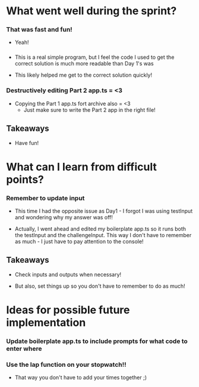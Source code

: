 # What went well during the sprint?

### That was fast and fun!

- Yeah!

###

- This is a real simple program, but I feel the code I used to get the correct solution is much more readable than Day 1's was

- This likely helped me get to the correct solution quickly!

### Destructively editing Part 2 app.ts = <3

- Copying the Part 1 app.ts fort archive also = <3
    - Just make sure to write the Part 2 app in the right file!

## Takeaways

- Have fun!

# What can I learn from difficult points?

### Remember to update input

- This time I had the opposite issue as Day1 - I forgot I was using testInput and wondering why my answer was off!

- Actually, I went ahead and edited my boilerplate app.ts so it runs both the testInput and the challengeInput. This way I don't have to remember as much - I just have to pay attention to the console!

## Takeaways

- Check inputs and outputs when necessary!

- But also, set things up so you don't have to remember to do as much!

# Ideas for possible future implementation

### Update boilerplate app.ts to include prompts for what code to enter where

### Use the lap function on your stopwatch!!

- That way you don't have to add your times together ;)
